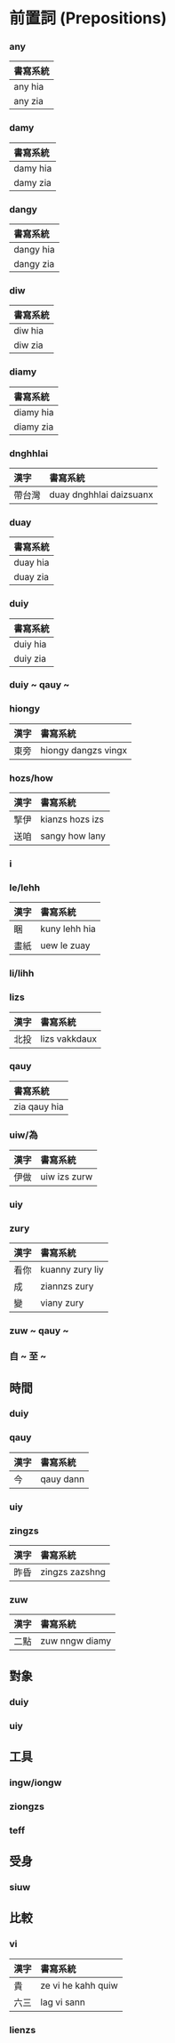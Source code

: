 # 前置詞 \(Prepositions\)

### any

| 書寫系統 |
| :--- |
| any hia |
| any zia |

### damy

| 書寫系統 |
| :--- |
| damy hia |
| damy zia |

### dangy

| 書寫系統 |
| :--- |
| dangy hia |
| dangy zia |

### diw

| 書寫系統 |
| :--- |
| diw hia |
| diw zia |

### diamy

| 書寫系統 |
| :--- |
| diamy hia |
| diamy zia |

### dnghhlai

| 漢字 | 書寫系統 |
| :--- | :--- |
| 帶台灣 | duay dnghhlai daizsuanx |

### duay

| 書寫系統 |
| :--- |
| duay hia |
| duay zia |

### duiy

| 書寫系統 |
| :--- |
| duiy hia |
| duiy zia |

### duiy ~ qauy ~

### hiongy

| 漢字 | 書寫系統 |
| :--- | :--- |
| 東旁 | hiongy dangzs vingx |

### hozs/how

| 漢字 | 書寫系統 |
| :--- | :--- |
| 掔伊 | kianzs hozs izs |
| 送咱 | sangy how lany |

### i

### le/lehh

| 漢字 | 書寫系統 |
| :--- | :--- |
| 睏 | kuny lehh hia |
| 畫紙 | uew le zuay |

### li/lihh

### lizs

| 漢字 | 書寫系統 |
| :--- | :--- |
| 北投 | lizs vakkdaux |

### qauy

| 書寫系統 |
| :--- |
| zia qauy hia |

### uiw/為

| 漢字 | 書寫系統 |
| :--- | :--- |
| 伊做 | uiw izs zurw |

### uiy

### zury

| 漢字 | 書寫系統 |
| :--- | :--- |
| 看你 | kuanny zury liy |
| 成 | ziannzs zury |
| 變 | viany zury |

### zuw ~ qauy ~

### 自 ~ 至 ~

## 時間

### duiy

### qauy

| 漢字 | 書寫系統 |
| :--- | :--- |
| 今 | qauy dann |

### uiy

### zingzs

| 漢字 | 書寫系統 |
| :--- | :--- |
| 昨昏 | zingzs zazshng |

### zuw

| 漢字 | 書寫系統 |
| :--- | :--- |
| 二點 | zuw nngw diamy |

## 對象

### duiy

### uiy

## 工具

### ingw/iongw

### ziongzs

### teff

## 受身

### siuw

## 比較

### vi

| 漢字 | 書寫系統 |
| :--- | :--- |
| 貴 | ze vi he kahh quiw |
| 六三 | lag vi sann |

### lienzs
